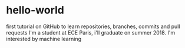 # hello-world
first tutorial on GitHub to learn repositories, branches, commits and pull requests
I'm a student at ECE Paris, i'll graduate on summer 2018. I'm interested by machine learning

